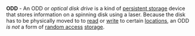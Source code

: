 **ODD** - An ODD or *optical disk drive* is a kind of [persistent storage](/docs/definitions/Persistent%20Storage) device that stores information on a spinning disk using a laser. Because the disk has to be physically moved to to [read](docs/definitions/Read.md) or [write](docs/definitions/Write.md) to certain [locations](docs/definitions/Memory%20Address.md), an ODD *is not* a form of [random access](docs/definitions/Random%20Access.md) [storage](docs/definitions/Memory.md).
